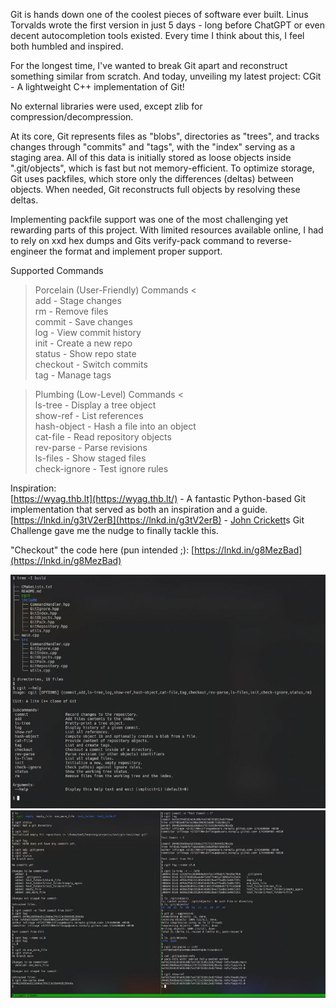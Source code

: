 Git is hands down one of the coolest pieces of software ever built. Linus Torvalds wrote the first version in just 5 days - long before ChatGPT or even decent autocompletion tools existed. Every time I think about this, I feel both humbled and inspired.  
  
For the longest time, I've wanted to break Git apart and reconstruct something similar from scratch. And today, unveiling my latest project: CGit - A lightweight C++ implementation of Git!   
  
No external libraries were used, except zlib for compression/decompression.  
  
At its core, Git represents files as "blobs", directories as "trees", and tracks changes through "commits" and "tags", with the "index" serving as a staging area. All of this data is initially stored as loose objects inside ".git/objects", which is fast but not memory-efficient. To optimize storage, Git uses packfiles, which store only the differences (deltas) between objects. When needed, Git reconstructs full objects by resolving these deltas.  
  
Implementing packfile support was one of the most challenging yet rewarding parts of this project. With limited resources available online, I had to rely on xxd hex dumps and Gits verify-pack command to reverse-engineer the format and implement proper support.  
  
 Supported Commands  
  
> Porcelain (User-Friendly) Commands <  
 add - Stage changes  
 rm - Remove files  
 commit - Save changes  
 log - View commit history  
 init - Create a new repo  
 status - Show repo state  
 checkout - Switch commits  
 tag - Manage tags  
  
> Plumbing (Low-Level) Commands <  
 ls-tree - Display a tree object  
 show-ref - List references  
 hash-object - Hash a file into an object  
 cat-file - Read repository objects  
 rev-parse - Parse revisions  
 ls-files - Show staged files  
 check-ignore - Test ignore rules  
  
 Inspiration:  
 [https://wyag.thb.lt](https://wyag.thb.lt/) - A fantastic Python-based Git implementation that served as both an inspiration and a guide.  
 [https://lnkd.in/g3tV2erB](https://lnkd.in/g3tV2erB) - [John Crickett](https://www.linkedin.com/in/ACoAAAAADOIB1jesEqZdnwQE5csLme2tAbpHuMg)s Git Challenge gave me the nudge to finally tackle this.  
  
"Checkout" the code here (pun intended ;): [https://lnkd.in/g8MezBad](https://lnkd.in/g8MezBad)

![CGit Project Structure, Help message](images/32.01.jpg)  
![Sample commands executed via CGit](images/32.02.jpg)  

